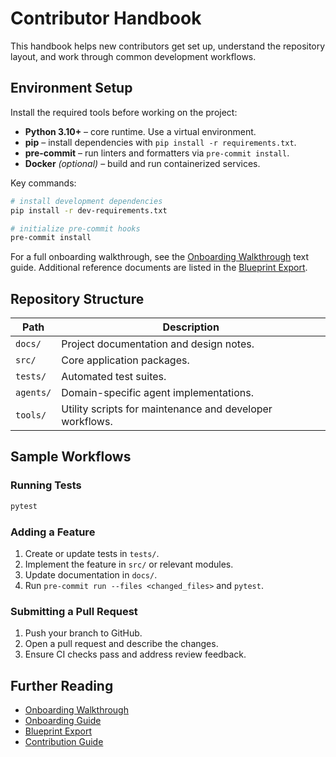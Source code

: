 # Contributor Handbook

This handbook helps new contributors get set up, understand the repository layout, and work through common development workflows.

## Environment Setup

Install the required tools before working on the project:

- **Python 3.10+** – core runtime. Use a virtual environment.
- **pip** – install dependencies with `pip install -r requirements.txt`.
- **pre-commit** – run linters and formatters via `pre-commit install`.
- **Docker** *(optional)* – build and run containerized services.

Key commands:

```bash
# install development dependencies
pip install -r dev-requirements.txt

# initialize pre-commit hooks
pre-commit install
```

For a full onboarding walkthrough, see the [Onboarding Walkthrough](onboarding_walkthrough.md) text guide. Additional reference documents are listed in the [Blueprint Export](BLUEPRINT_EXPORT.md).

## Repository Structure

| Path | Description |
|------|-------------|
| `docs/` | Project documentation and design notes. |
| `src/` | Core application packages. |
| `tests/` | Automated test suites. |
| `agents/` | Domain-specific agent implementations. |
| `tools/` | Utility scripts for maintenance and developer workflows. |

## Sample Workflows

### Running Tests

```bash
pytest
```

### Adding a Feature

1. Create or update tests in `tests/`.
2. Implement the feature in `src/` or relevant modules.
3. Update documentation in `docs/`.
4. Run `pre-commit run --files <changed_files>` and `pytest`.

### Submitting a Pull Request

1. Push your branch to GitHub.
2. Open a pull request and describe the changes.
3. Ensure CI checks pass and address review feedback.

## Further Reading

- [Onboarding Walkthrough](onboarding_walkthrough.md)
- [Onboarding Guide](onboarding_guide.md)
- [Blueprint Export](BLUEPRINT_EXPORT.md)
- [Contribution Guide](contribution_guide.md)
